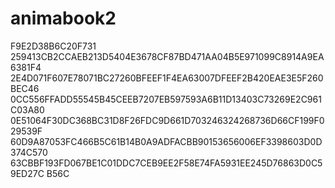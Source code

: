 # animabook2
F9E2D38B6C20F731
259413CB2CCAEB213D5404E3678CF87BD471AA04B5E971099C8914A9EA6381F4
2E4D071F607E78071BC27260BFEEF1F4EA63007DFEEF2B420EAE3E5F260BEC46
0CC556FFADD55545B45CEEB7207EB597593A6B11D13403C73269E2C961C03A80
0E51064F30DC368BC31D8F26FDC9D661D703246324268736D66CF199F029539F
60D9A87053FC466B5C61B14B0A9ADFACBB90153656006EF3398603D0D374C570
63CBBF193FD067BE1C01DDC7CEB9EE2F58E74FA5931EE245D76863D0C59ED27C
B56C
